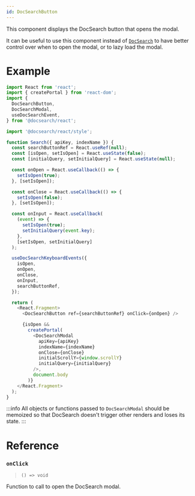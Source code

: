 ```yaml
---
id: DocSearchButton
---
```


This component displays the DocSearch button that opens the modal.

It can be useful to use this component instead of [`DocSearch`](DocSearch) to have better control over when to open the modal, or to lazy load the modal.

# Example

```js
import React from 'react';
import { createPortal } from 'react-dom';
import {
  DocSearchButton,
  DocSearchModal,
  useDocSearchEvent,
} from '@docsearch/react';

import '@docsearch/react/style';

function Search({ apiKey, indexName }) {
  const searchButtonRef = React.useRef(null);
  const [isOpen, setIsOpen] = React.useState(false);
  const [initialQuery, setInitialQuery] = React.useState(null);

  const onOpen = React.useCallback(() => {
    setIsOpen(true);
  }, [setIsOpen]);

  const onClose = React.useCallback(() => {
    setIsOpen(false);
  }, [setIsOpen]);

  const onInput = React.useCallback(
    (event) => {
      setIsOpen(true);
      setInitialQuery(event.key);
    },
    [setIsOpen, setInitialQuery]
  );

  useDocSearchKeyboardEvents({
    isOpen,
    onOpen,
    onClose,
    onInput,
    searchButtonRef,
  });

  return (
    <React.Fragment>
      <DocSearchButton ref={searchButtonRef} onClick={onOpen} />

      {isOpen &&
        createPortal(
          <DocSearchModal
            apiKey={apiKey}
            indexName={indexName}
            onClose={onClose}
            initialScrollY={window.scrollY}
            initialQuery={initialQuery}
          />,
          document.body
        )}
    </React.Fragment>
  );
}
```

<!-- prettier-ignore -->
:::info
All objects or functions passed to `DocSearchModal` should be memoized so that DocSearch doesn't trigger other renders and loses its state.
:::

# Reference

### `onClick`

> `() => void`

Function to call to open the DocSearch modal.
